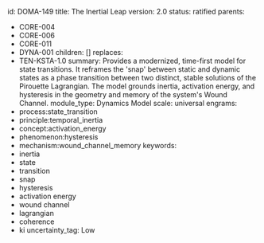 id: DOMA-149
title: The Inertial Leap
version: 2.0
status: ratified
parents:
- CORE-004
- CORE-006
- CORE-011
- DYNA-001
children: []
replaces:
- TEN-KSTA-1.0
summary: Provides a modernized, time-first model for state transitions. It reframes
  the 'snap' between static and dynamic states as a phase transition between two distinct,
  stable solutions of the Pirouette Lagrangian. The model grounds inertia, activation
  energy, and hysteresis in the geometry and memory of the system's Wound Channel.
module_type: Dynamics Model
scale: universal
engrams:
- process:state_transition
- principle:temporal_inertia
- concept:activation_energy
- phenomenon:hysteresis
- mechanism:wound_channel_memory
keywords:
- inertia
- state
- transition
- snap
- hysteresis
- activation energy
- wound channel
- lagrangian
- coherence
- ki
uncertainty_tag: Low